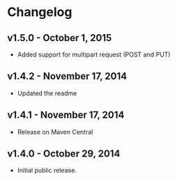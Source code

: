 # Changelog

## v1.5.0 - October 1, 2015

* Added support for multipart request (POST and PUT)

## v1.4.2 - November 17, 2014

* Updated the readme

## v1.4.1 - November 17, 2014

* Release on Maven Central

## v1.4.0 - October 29, 2014

* Initial public release.
